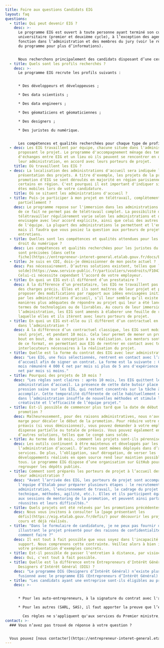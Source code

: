 ```yaml
---
title: Foire aux questions Candidats EIG
layout: faq
questions:
  - title: Qui peut devenir EIG ?
    desc: >-
      Le programme EIG est ouvert à toute personne ayant terminé son cursus
      universitaire (premier et deuxième cycle), à l’exception des agents en
      fonction dans l’administration et des membres du jury (voir le règlement
      du programme pour plus d’informations).


      Nous recherchons principalement des candidats disposant d’une certaine expérience (environ 5 ans), mais des profils moins expérimentés ayant déjà mené des projets d’entreprenariat ou associatifs sont également les bienvenus.
  - title: Quels sont les profils recherchés ?
    desc: >-
      Le programme EIG recrute les profils suivants :


      * Des développeurs et développeuses ;

      * Des data scientists ;

      * Des data engineers ;

      * Des géomaticiens et géomaticiennes ;

      * Des designers ;

      * Des juristes du numérique.


      Les compétences et qualités recherchées pour chaque type de profil sont précisées [ici](https://entrepreneur-interet-general.etalab.gouv.fr/docs/EIG5_Fiche-metiers_Profils-du-numerique.pdf).
  - desc: Les EIG travaillent par équipe, chacune située dans l'administration
      proposant le projet. Le programme d'accompagnement ménage des temps
      d'échanges entre EIG et un lieu où ils peuvent se rencontrer en dehors de
      leur administration, en accord avec leurs porteurs de projet.
    title: Où travaillent les EIG ?
  - desc: La localisation des administrations d'accueil sera indiquée lors de la
      présentation des projets. A titre d'exemple, les projets de la précédente
      promotion d'EIG se sont déroulés en majorité en région parisienne, mais
      certains en région. C'est pourquoi il est important d'indiquer si vous
      êtes mobiles lors de votre candidature.
    title: Où se situent les administrations d'accueil ?
  - title: Puis-je participer à mon projet en télétravail, complètement ou
      partiellement ?
    desc: Le programme repose sur l'immersion dans les administrations d'accueil, et
      de ce fait ne permet pas de télétravail complet. La possibilité de
      télétravailler régulièrement varie selon les administrations et devra être
      envisagée avec leur accord explicite, ainsi que celui des autres membres
      de l'équipe. La plupart des administrations le permettent et l'encadrent,
      mais il faudra que vous posiez la question aux porteurs de projet lors des
      entretiens.
  - title: Quelles sont les compétences et qualités attendues pour les profils en
      droit du numérique ?
    desc: Les compétences et qualités recherchées pour les juristes du numérique
      sont précisées [dans cette
      fiche](https://entrepreneur-interet-general.etalab.gouv.fr/docs/EIG5_Fiche-metier_Droit-du-numerique.pdf).
  - title: Je suis en CDI, dois-je démissionner de mon poste actuel ?
    desc: Pas nécessairement. D’autres solutions existent, telles que le [congé sans
      solde](https://www.service-public.fr/particuliers/vosdroits/F10431).
      Celui-ci nécessite cependant l’accord de votre employeur.
  - title: En quoi un EIG est-il différent d’un prestataire ?
    desc: À la différence d’un prestataire, les EIG ne travaillent pas sur un cahier
      des charges précis. Elles et ils sont maîtres de leur projet et peuvent
      proposer des modifications par rapport aux idées envisagées initialement
      par les administrations d’accueil, s’il leur semble qu’il existe des
      manières plus adéquates de répondre au projet qui leur a été lancé, en
      termes de technologies ou de livrables. Au cours de leur immersion dans
      l’administration, les EIG sont amenés à élaborer une feuille de route sur
      laquelle elles et ils itèrent avec leurs porteurs de projet.
  - title: En quoi un EIG est-elle ou il différent d’un contractuel en CDD de 3 ans
      dans l’administration ?
    desc: À la différence d’un contractuel classique, les EIG sont mobilisés sur un
      seul projet, et pendant 10 mois. Cela leur permet de mener un projet de
      bout en bout, de sa conception à sa réalisation. Les mentors sont garants
      de ce format, en permettant aux EIG de rentrer en contact avec tous les
      interlocuteurs nécessaires à la réalisation du projet.
  - title: Quelle est la forme du contrat des EIG avec leur administration d’accueil ?
    desc: "Les EIG, une fois sélectionnés, rentrent en contact avec l’administration
      d’accueil afin de signer un contrat. La forme est la suivante : CDD de 10
      mois rémunéré 4 000 € net par mois si plus de 5 ans d'expérience ; 3 500 €
      net par mois si moins."
  - title: Pourquoi des projets de 10 mois ?
    desc: "Les règles sont claires : après 10 mois, les EIG quittent leur
      administration d’accueil. La présence de cette date butoir place une
      pression saine sur les EIG, qui restent concentrés sur la tâche à
      accomplir. Cette temporalité différente de celle habituellement en vigueur
      dans l’administration insuffle de nouvelles méthodes et stimule la
      créativité et l’efficacité de l’équipe projet."
  - title: Est-il possible de commencer plus tard que la date de début de la
      promotion ?
    desc: Malheureusement, pour des raisons administratives, nous n'avons pas de
      marge pour décaler le début de la promotion. Pour réduire votre délai de
      préavis (si vous démissionnez), vous pouvez demander à votre employeur une
      dispense partielle ou totale de préavis. Vous pouvez également envisager
      d’autres solutions, telles que le congé sans solde.
  - title: Au terme des 10 mois, comment les projets sont-ils pérennisés ?
    desc: Les outils continuent à être maintenus et développés par les équipes de
      l’administration d’accueil. D’autres sont mêmes déployés dans d’autres
      services. De plus, l’obligation, sauf dérogation, de verser les
      développements réalisés en open source rend leur maintien possible par
      tous. Le programme EIG dispose d’une organisation sur GitHub pour y
      regrouper les dépôts publiés.
  - title: Comment sont préparés les porteurs de projet à l’accueil des EIG dans
      leur administration ?
    desc: "Avant l’arrivée des EIG, les porteurs de projet sont accompagnés par
      l’équipe d’Etalab pour préparer plusieurs étapes : le recrutement
      administration, l’environnement de travail, le cadrage du projet (besoins
      technique, méthodes, agilité, etc.). Elles et ils participent également
      aux sessions de mentoring de la promotion, et peuvent ainsi partager leurs
      réussites et leurs difficultés."
  - title: Quels projets ont été relevés par les promotions précédentes ?
    desc: Nous vous invitons à consulter la [page présentant les
      défis](https://eig.etalab.gouv.fr/defis/) pour découvrir les projets en
      cours et déjà réalisés.
  - title: "Dans le formulaire de candidature, je ne peux pas fournir de support
      illustrant le projet présenté pour des raisons de confidentialité :
      comment faire ?"
    desc: Il est tout à fait possible que vous soyez dans l'incapacité de joindre un
      support. Nous comprenons cette contrainte. Veillez alors à bien illustrer
      votre présentation d'exemples concrets.
  - title: Est-il possible de passer l'entretien à distance, par visioconférence ?
    desc: Oui, c'est tout à fait possible.
  - title: Quelle est la différence entre Entrepreneurs d'Intérêt Général (EIG) et
      Designers d'Intérêt Général (DIG) ?
    desc: "Le programme DIG (Designers d’Intérêt Général) n’existe plus : il a
      fusionné avec le programme EIG (Entrepreneurs d’Intérêt Général) en 2020."
  - title: "Les candidats ayant une entreprise sont-ils éligibles au programme EIG ? "
    desc: >-
      

      * Pour les auto-entrepreneurs, à la signature du contrat avec l'administration d'accueil, il faudra fournir une attestation sur l’honneur qu’ils n’exerceront pas d’autre activité pendant toute la durée du contrat ;

      * Pour les autres (SARL, SAS), il faut apporter la preuve que l’entreprise est fermée ou en sommeil ou qu’ils n’en sont plus dirigeants.

        Ces règles ne s'appliquent qu'aux services du Premier ministre, d'autres règles pouvant s'appliquer dans les autres administrations.
contact: >-
  ### Vous n’avez pas trouvé de réponse à votre question ?


  Vous pouvez [nous contacter](https://entrepreneur-interet-general.etalab.gouv.fr/contact.html "Formulaire de contact") et nous vous répondrons rapidement
---
```

